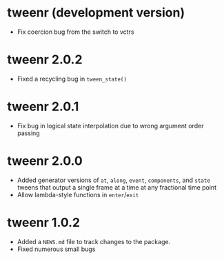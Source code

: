 # tweenr (development version)

* Fix coercion bug from the switch to vctrs

# tweenr 2.0.2

* Fixed a recycling bug in `tween_state()`

# tweenr 2.0.1

* Fix bug in logical state interpolation due to wrong argument order passing

# tweenr 2.0.0

* Added generator versions of `at`, `along`, `event`, `components`, and `state` 
  tweens that output a single frame at a time at any fractional time point
* Allow lambda-style functions in `enter`/`exit`
  
# tweenr 1.0.2

* Added a `NEWS.md` file to track changes to the package.
* Fixed numerous small bugs
